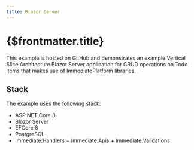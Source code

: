 ```yaml
---
title: Blazor Server
---
```


# {$frontmatter.title}

<script>
    import GitHubButton from '$lib/components/GitHubButton.svelte';
</script>

This example is hosted on GitHub and demonstrates an example Vertical Slice Architecture Blazor Server application for CRUD operations on Todo items that makes use of ImmediatePlatform libraries.

<GitHubButton link="https://github.com/ImmediatePlatform/Immediate.Dev/tree/main/cookbook/BlazorServerExample" text="View example on GitHub" />

## Stack

The example uses the following stack:

- ASP.NET Core 8
- Blazor Server
- EFCore 8
- PostgreSQL
- Immediate.Handlers + Immediate.Apis + Immediate.Validations
